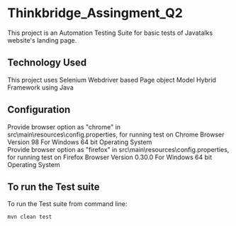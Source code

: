 # Thinkbridge_Assingment_Q2
This project is an Automation Testing Suite for basic tests of Javatalks website's landing page.

## Technology Used
This project uses Selenium Webdriver based Page object Model Hybrid Framework using Java

## Configuration
Provide browser option as "chrome" in src\main\resources\config.properties, for running test on Chrome Browser Version 98 For Windows 64 bit Operating System
<br /> Provide browser option as "firefox" in src\main\resources\config.properties, for running test on Firefox Browser Version 0.30.0 For Windows 64 bit Operating System

## To run the Test suite

To run the Test suite from command line:
```commandline
mvn clean test
